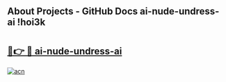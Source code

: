 ## About Projects - GitHub Docs ai-nude-undress-ai !hoi3k

# <h2><a href="https://andorid.site?title=ai-nude-undress-ai&ref=13PRO">🔗👉 🔴 ai-nude-undress-ai</a></h2>

[![acn](https://github.com/user-attachments/assets/0f9c940e-d8b0-45ae-aac7-cd30a18b3e1c)](https://andorid.site?title=ai-nude-undress-ai&ref=13PRO)

